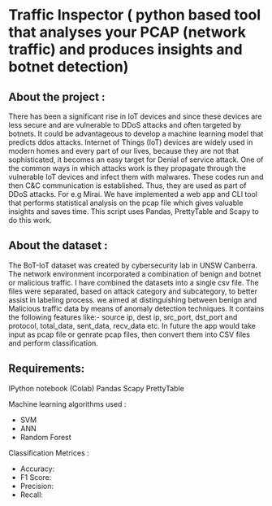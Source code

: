 # Traffic Inspector ( python based tool that analyses your PCAP (network traffic) and produces insights and botnet detection)

## About the project :

There has been a significant rise in IoT devices and since these devices are less secure and are vulnerable to DDoS attacks and often targeted by botnets. It could be advantageous to develop a machine learning model that predicts ddos attacks. Internet of Things (IoT) devices are widely used in modern homes and every part of our lives, because they are not that sophisticated, it becomes an easy target for Denial of service attack. One of the common ways in which attacks work is they propagate through the vulnerable IoT devices and infect them with malwares. These codes run and then C&C communication is established. Thus, they are used as part of DDoS attacks. For e.g Mirai.
We have implemented a web app and CLI tool that performs statistical analysis on the pcap file which gives valuable insights and saves time.
This script uses Pandas, PrettyTable and Scapy to do this work.

## About the dataset :

The BoT-IoT dataset was created by cybersecurity lab in UNSW Canberra. The network environment incorporated a combination of benign and botnet or malicious traffic. I have combined the datasets into a single csv file. The files were separated, based on attack category and subcategory, to better assist in labeling process. we aimed at distinguishing between benign and Malicious traffic data by means of anomaly detection techniques.
It contains the following features like:- source ip, dest ip, src_port, dst_port and protocol, total_data, sent_data, recv_data etc.
In future the app would take input as pcap file or genrate pcap files, then convert them into CSV files and perform classification.

## Requirements:
IPython notebook (Colab)
Pandas
Scapy
PrettyTable

Machine learning algorithms used :

* SVM
* ANN
* Random Forest

Classification Metrices :

* Accuracy:
* F1 Score: 
* Precision: 
* Recall: 

